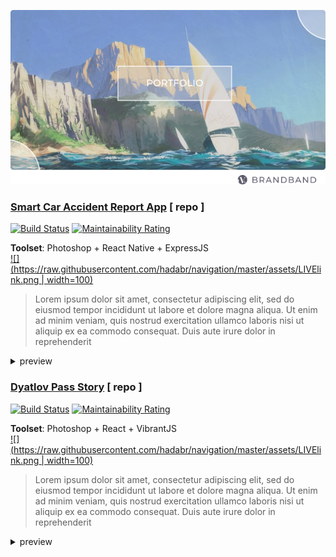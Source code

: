 <p align="center">
  <img src="./assets/header.png" title="header">  
</p>

### [Smart Car Accident Report App](https://github.com/hadabr/smart-car-accident-report-app) [ repo ]
[![Build Status](https://travis-ci.com/MartinHeinz/go-project-blueprint.svg?branch=master)](https://travis-ci.com/MartinHeinz/go-project-blueprint)
[![Maintainability Rating](https://sonarcloud.io/api/project_badges/measure?project=MartinHeinz_go-project-blueprint&metric=sqale_rating)](https://sonarcloud.io/dashboard?id=MartinHeinz_go-project-blueprint)  
  
**Toolset**: Photoshop + React Native + ExpressJS  
[![](https://raw.githubusercontent.com/hadabr/navigation/master/assets/LIVElink.png | width=100)](https://github.com/hadabr/smart-car-accident-report-app/tree/master/preview)   
> Lorem ipsum dolor sit amet, consectetur adipiscing elit, sed do eiusmod tempor incididunt ut labore et dolore magna aliqua. Ut enim ad minim veniam, quis nostrud exercitation ullamco laboris nisi ut aliquip ex ea commodo consequat. Duis aute irure dolor in reprehenderit  
<details>
  <summary> preview </summary>
    <img src="https://raw.githubusercontent.com/hadabr/smart-car-accident-report-app/master/wireframe_motorai12.png" title="subheader">  
</details>  

### [Dyatlov Pass Story](https://github.com/hadabr/dyatlov-pass-tour) [ repo ] 
[![Build Status](https://travis-ci.com/MartinHeinz/go-project-blueprint.svg?branch=master)](https://travis-ci.com/MartinHeinz/go-project-blueprint)
[![Maintainability Rating](https://sonarcloud.io/api/project_badges/measure?project=MartinHeinz_go-project-blueprint&metric=sqale_rating)](https://sonarcloud.io/dashboard?id=MartinHeinz_go-project-blueprint)   
      
**Toolset**: Photoshop + React + VibrantJS  
[![](https://raw.githubusercontent.com/hadabr/navigation/master/assets/LIVElink.png | width=100)](https://github.com/hadabr/dyatlov-pass-tour/tree/master/preview)  
> Lorem ipsum dolor sit amet, consectetur adipiscing elit, sed do eiusmod tempor incididunt ut labore et dolore magna aliqua. Ut enim ad minim veniam, quis nostrud exercitation ullamco laboris nisi ut aliquip ex ea commodo consequat. Duis aute irure dolor in reprehenderit  
<details>
  <summary> preview </summary>
    <img src="https://raw.githubusercontent.com/hadabr/smart-car-accident-report-app/master/wireframe_motorai12.png" title="subheader">  
</details>  


